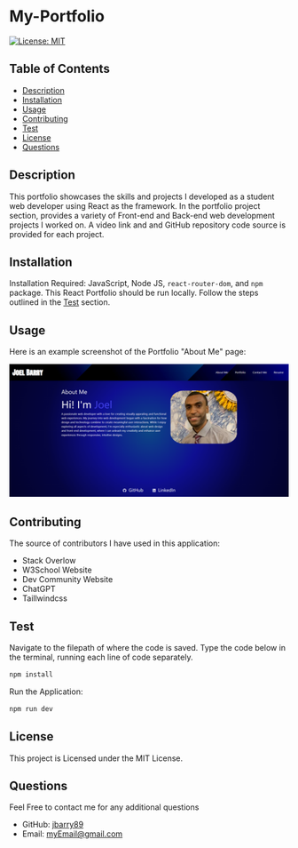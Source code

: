 # My-Portfolio

  [![License: MIT](https://img.shields.io/badge/License-MIT-yellow.svg)](https://opensource.org/licenses/MIT)
  
  ## Table of Contents
  
  * [Description](#description)
  * [Installation](#installation)
  * [Usage](#usage)
  * [Contributing](#contributing)
  * [Test](#test)
  * [License](#license)
  * [Questions](#questions)
  
  ## Description
  This portfolio showcases the skills and projects I developed as a student web developer using React as the framework. In the portfolio project section, provides a variety of Front-end and Back-end web development projects I worked on. A video link and and GitHub repository code source is provided for each project.

  ## Installation
  Installation Required:  JavaScript, Node JS,  `react-router-dom`, and `npm` package. This React Portfolio should be run locally. Follow the steps outlined in the [Test](#test) section.

  ## Usage 
  Here is an example screenshot of the Portfolio "About Me" page:

  ![Portfolio Screenshot](./src/assets/portfolio-screenshot.png)
  
  ## Contributing
  The source of contributors I have used in this application:
  * Stack Overlow
  * W3School Website
  * Dev Community Website
  * ChatGPT
  * Taillwindcss
  
  ## Test 
  Navigate to the filepath of where the code is saved. Type the code below in the terminal, running each line of code separately.

  ```bash
  npm install

  ```

  Run the Application: 

  ``` bash 
  npm run dev

  ``` 

  ## License
  This project is Licensed under the MIT License.
  
  ## Questions
  Feel Free to contact me for any additional questions
  * GitHub: [jbarry89](https://github.com/jbarry89/)
  * Email: myEmail@gmail.com 


